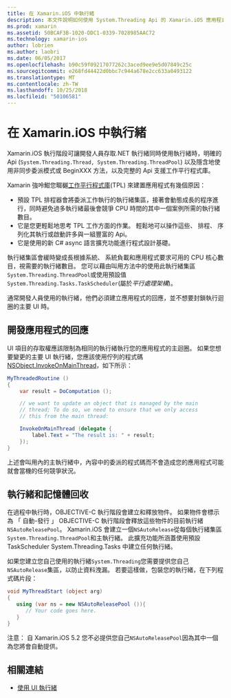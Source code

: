 ```yaml
---
title: 在 Xamarin.iOS 中執行緒
description: 本文件說明如何使用 System.Threading Api 的 Xamarin.iOS 應用程式。 它討論工作平行程式庫，建置回應迅速的應用程式，以及記憶體回收。
ms.prod: xamarin
ms.assetid: 50BCAF3B-1020-DDC1-0339-7028985AAC72
ms.technology: xamarin-ios
author: lobrien
ms.author: laobri
ms.date: 06/05/2017
ms.openlocfilehash: b90c59f09217077262c3aced9ee9e5d07849c25c
ms.sourcegitcommit: e268fd44422d0bbc7c944a678e2cc633a0493122
ms.translationtype: MT
ms.contentlocale: zh-TW
ms.lasthandoff: 10/25/2018
ms.locfileid: "50106581"
---
```

# <a name="threading-in-xamarinios"></a>在 Xamarin.iOS 中執行緒

Xamarin.iOS 執行階段可讓開發人員存取.NET 執行緒同時使用執行緒時，明確的 Api (`System.Threading.Thread, System.Threading.ThreadPool`) 以及隱含地使用非同步委派模式或 BeginXXX 方法，以及完整的 Api 支援工作平行程式庫。



Xamarin 強呤魽您畷樾[工作平行程式庫](http://msdn.microsoft.com/library/dd460717.aspx)(TPL) 來建置應用程式有幾個原因：
-  預設 TPL 排程器會將委派工作執行的執行緒集區，接著會動態成長的程序進行，同時避免過多執行緒最後會競爭 CPU 時間的其中一個案例所需的執行緒數目。 
-  它是您更輕鬆地思考 TPL 工作方面的作業。 輕鬆地可以操作這些、 排程、 序列化其執行或啟動許多與一組豐富的 Api。 
-  它是使用的新 C# async 語言擴充功能進行程式設計基礎。 


執行緒集區會緩時變成長根據系統、 系統負載和應用程式要求可用的 CPU 核心數目，視需要的執行緒數目。 您可以藉由叫用方法中的使用此執行緒集區`System.Threading.ThreadPool`或使用預設值`System.Threading.Tasks.TaskScheduler`(屬於*平行處理架構*)。

通常開發人員使用的執行緒，他們必須建立應用程式的回應，並不想要封鎖執行迴圈的主要 UI 時。

 <a name="Developing_Responsive_Applications" />


## <a name="developing-responsive-applications"></a>開發應用程式的回應

UI 項目的存取權應該限制為相同的執行緒執行您的應用程式的主迴圈。 如果您想要變更的主要 UI 執行緒，您應該使用佇列的程式碼[NSObject.InvokeOnMainThread](https://developer.xamarin.com/api/type/Foundation.NSObject/)，如下所示：

```csharp
MyThreadedRoutine ()  
{  
    var result = DoComputation ();  

    // we want to update an object that is managed by the main
    // thread; To do so, we need to ensure that we only access
    // this from the main thread:

    InvokeOnMainThread (delegate {  
        label.Text = "The result is: " + result;  
    });
}
```

上述會叫用內的主執行緒中，內容中的委派的程式碼而不會造成您的應用程式可能就會當機的任何競爭狀況。

 <a name="Threading_and_Garbage_Collection" />


## <a name="threading-and-garbage-collection"></a>執行緒和記憶體回收

在過程中執行時，OBJECTIVE-C 執行階段會建立和釋放物件。 如果物件會標示為 「 自動-發行 」 OBJECTIVE-C 執行階段會釋放這些物件的目前執行緒`NSAutoReleasePool`。 Xamarin.iOS 會建立一個`NSAutoRelease`從每個執行緒集區`System.Threading.ThreadPool`和主執行緒。 此擴充功能所涵蓋使用預設 TaskScheduler System.Threading.Tasks 中建立任何執行緒。

如果您建立您自己使用的執行緒`System.Threading`您需要提供您自己`NSAutoRelease`集區，以防止資料洩漏。 若要這樣做，包裝您的執行緒，在下列程式碼片段：

```csharp
void MyThreadStart (object arg)
{
   using (var ns = new NSAutoReleasePool ()){
      // Your code goes here.
   }
}
```

注意： 自 Xamarin.iOS 5.2 您不必提供您自己`NSAutoReleasePool`因為其中一個為您將會自動提供。


## <a name="related-links"></a>相關連結

- [使用 UI 執行緒](~/ios/user-interface/ios-ui/ui-thread.md)
